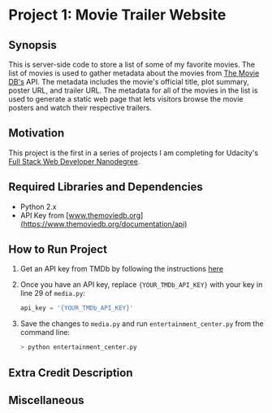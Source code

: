 # Project 1: Movie Trailer Website

## Synopsis

This is server-side code to store a list of some of my favorite movies. The list of movies is used to gather metadata about the movies from [The Movie DB's](https://www.themoviedb.org/) API. The metadata includes the movie's official title, plot summary, poster URL, and trailer URL. The metadata for all of the movies in the list is used to generate a static web page that lets visitors browse the movie posters and watch their respective trailers.

## Motivation

This project is the first in a series of projects I am completing for Udacity's [Full Stack Web Developer Nanodegree](https://www.udacity.com/course/full-stack-web-developer-nanodegree--nd004). 

## Required Libraries and Dependencies

* Python 2.x
* API Key from [www.themoviedb.org](https://www.themoviedb.org/documentation/api) 

## How to Run Project
1. Get an API key from TMDb by following the instructions [here](https://www.themoviedb.org/faq/api)
2. Once you have an API key, replace ```{YOUR_TMDb_API_KEY}``` with your key in line 29 of ```media.py```:

    ```python
    api_key = '{YOUR_TMDb_API_KEY}'
    ```
  
3. Save the changes to ```media.py``` and run ```entertainment_center.py``` from the command line:
  
    ```bash
    > python entertainment_center.py
    ```



## Extra Credit Description



## Miscellaneous

